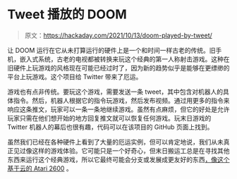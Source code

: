 # Tweet 播放的 DOOM

> 原文：<https://hackaday.com/2021/10/13/doom-played-by-tweet/>

让 DOOM 运行在它从未打算运行的硬件上是一个和时间一样古老的传统。旧手机，嵌入式系统，古老的电视都被转换来玩这个经典的第一人称射击游戏。这种在旧硬件上玩游戏的风格现在可能已经过时了，因为新的趋势似乎是能够在更缥缈的平台上玩游戏。这个项目给 Twitter 带来了厄运。

游戏也有点非传统。要玩这个游戏，需要发送一条 tweet，其中包含对机器人的具体指令。然后，机器人根据它的指令玩游戏，然后发布视频。通过用更多的指令来响应这条推文，玩家可以一条一条地继续游戏。虽然有点麻烦，但它的好处是允许玩家只需在他们想开始的地方回复推文就可以恢复任何游戏。玩末日游戏的 Twitter 机器人的幕后也很有趣，代码可以在该项目的 GitHub 页面上找到。

虽然我们已经在各种硬件上看到了大量的厄运实例，但可以肯定地说，我们从未真正见过像这样的游戏体验。它可能只是一个好奇心，但末日搬运工总是在寻找其他东西来运行这个经典游戏，所以它最终可能会分支或发展成更友好的东西[，像这个基于云的 Atari 2600](https://hackaday.com/2021/07/29/cloud-based-atari-gaming/) 。